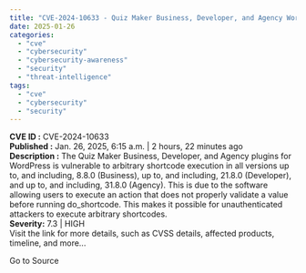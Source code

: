 ```yaml
---
title: "CVE-2024-10633 - Quiz Maker Business, Developer, and Agency WordPress Plugin Shortcode Injection Vulnerability"
date: 2025-01-26
categories: 
  - "cve"
  - "cybersecurity"
  - "cybersecurity-awareness"
  - "security"
  - "threat-intelligence"
tags: 
  - "cve"
  - "cybersecurity"
  - "security"
---
```


**CVE ID :** CVE-2024-10633  
**Published :** Jan. 26, 2025, 6:15 a.m. | 2 hours, 22 minutes ago  
**Description :** The Quiz Maker Business, Developer, and Agency plugins for WordPress is vulnerable to arbitrary shortcode execution in all versions up to, and including, 8.8.0 (Business), up to, and including, 21.8.0 (Developer), and up to, and including, 31.8.0 (Agency). This is due to the software allowing users to execute an action that does not properly validate a value before running do\_shortcode. This makes it possible for unauthenticated attackers to execute arbitrary shortcodes.  
**Severity:** 7.3 | HIGH  
Visit the link for more details, such as CVSS details, affected products, timeline, and more...

Go to Source
